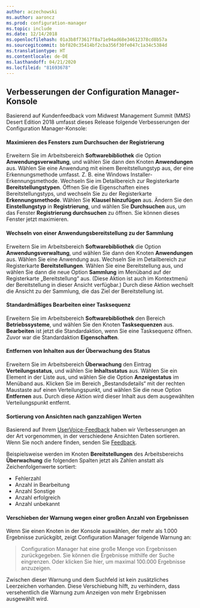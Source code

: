 ```yaml
---
author: aczechowski
ms.author: aaroncz
ms.prod: configuration-manager
ms.topic: include
ms.date: 12/14/2018
ms.openlocfilehash: 01a3b8f73617f8a71e94ad68e34612378cd8b57a
ms.sourcegitcommit: bbf820c35414bf2cba356f30fe047c1a34c5384d
ms.translationtype: HT
ms.contentlocale: de-DE
ms.lasthandoff: 04/21/2020
ms.locfileid: "81693678"
---
```

## <a name="improvements-to-configuration-manager-console"></a><a name="bkmk_console"></a> Verbesserungen der Configuration Manager-Konsole
<!--3594151-->
Basierend auf Kundenfeedback vom Midwest Management Summit (MMS) Desert Edition 2018 umfasst dieses Release folgende Verbesserungen der Configuration Manager-Konsole:

#### <a name="maximize-the-browse-registry-window"></a>Maximieren des Fensters zum Durchsuchen der Registrierung
Erweitern Sie im Arbeitsbereich **Softwarebibliothek** die Option **Anwendungsverwaltung**, und wählen Sie dann den Knoten **Anwendungen** aus. Wählen Sie eine Anwendung mit einem Bereitstellungstyp aus, der eine Erkennungsmethode umfasst. Z. B. eine Windows Installer-Erkennungsmethode. Wechseln Sie im Detailbereich zur Registerkarte **Bereitstellungstypen**. Öffnen Sie die Eigenschaften eines Bereitstellungstyps, und wechseln Sie zu der Registerkarte **Erkennungsmethode**. Wählen Sie **Klausel hinzufügen** aus. Ändern Sie den **Einstellungstyp** in **Registrierung**, und wählen Sie **Durchsuchen** aus, um das Fenster **Registrierung durchsuchen** zu öffnen. Sie können dieses Fenster jetzt maximieren.  

#### <a name="go-to-the-collection-from-an-application-deployment"></a>Wechseln von einer Anwendungsbereitstellung zu der Sammlung
Erweitern Sie im Arbeitsbereich **Softwarebibliothek** die Option **Anwendungsverwaltung**, und wählen Sie dann den Knoten **Anwendungen** aus. Wählen Sie eine Anwendung aus. Wechseln Sie im Detailbereich zur Registerkarte **Bereitstellungen**. Wählen Sie eine Bereitstellung aus, und wählen Sie dann die neue Option **Sammlung** im Menüband auf der Registerkarte „Bereitstellung“ aus. (Diese Aktion ist auch im Kontextmenü der Bereitstellung in dieser Ansicht verfügbar.) Durch diese Aktion wechselt die Ansicht zu der Sammlung, die das Ziel der Bereitstellung ist.

#### <a name="edit-a-task-sequence-by-default"></a>Standardmäßiges Bearbeiten einer Tasksequenz
Erweitern Sie im Arbeitsbereich **Softwarebibliothek** den Bereich **Betriebssysteme**, und wählen Sie den Knoten **Tasksequenzen** aus. **Bearbeiten** ist jetzt die Standardaktion, wenn Sie eine Tasksequenz öffnen. Zuvor war die Standardaktion **Eigenschaften**.  

#### <a name="remove-content-from-monitoring-status"></a>Entfernen von Inhalten aus der Überwachung des Status
Erweitern Sie im Arbeitsbereich **Überwachung** den Eintrag **Verteilungsstatus**, und wählen Sie **Inhaltsstatus** aus. Wählen Sie ein Element in der Liste aus, und wählen Sie die Option **Anzeigestatus** im Menüband aus. Klicken Sie im Bereich „Bestandsdetails“ mit der rechten Maustaste auf einen Verteilungspunkt, und wählen Sie die neue Option **Entfernen** aus. Durch diese Aktion wird dieser Inhalt aus dem ausgewählten Verteilungspunkt entfernt.

#### <a name="views-sort-by-integer-values"></a>Sortierung von Ansichten nach ganzzahligen Werten
Basierend auf Ihrem [UserVoice-Feedback](https://configurationmanager.uservoice.com/forums/300492-ideas/suggestions/31791718-columns-with-numbers-should-sort-using-natural-no) haben wir Verbesserungen an der Art vorgenommen, in der verschiedene Ansichten Daten sortieren. Wenn Sie noch andere finden, senden Sie [Feedback](../../../understand/find-help.md#product-feedback).  

Beispielsweise werden im Knoten **Bereitstellungen** des Arbeitsbereichs **Überwachung** die folgenden Spalten jetzt als Zahlen anstatt als Zeichenfolgenwerte sortiert:  

- Fehlerzahl
- Anzahl in Bearbeitung
- Anzahl Sonstige
- Anzahl erfolgreich
- Anzahl unbekannt  

#### <a name="move-the-warning-for-a-large-number-of-results"></a>Verschieben der Warnung wegen einer großen Anzahl von Ergebnissen
Wenn Sie einen Knoten in der Konsole auswählen, der mehr als 1.000 Ergebnisse zurückgibt, zeigt Configuration Manager folgende Warnung an:

> Configuration Manager hat eine große Menge von Ergebnissen zurückgegeben. Sie können die Ergebnisse mithilfe der Suche eingrenzen. Oder klicken Sie hier, um maximal 100.000 Ergebnisse anzuzeigen.  

Zwischen dieser Warnung und dem Suchfeld ist kein zusätzliches Leerzeichen vorhanden. Diese Verschiebung hilft, zu verhindern, dass versehentlich die Warnung zum Anzeigen von mehr Ergebnissen ausgewählt wird. 


